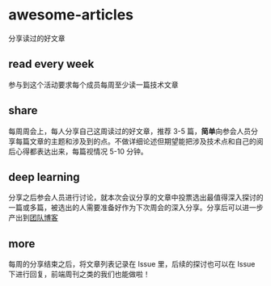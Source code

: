 # awesome-articles
分享读过的好文章

## read every week
参与到这个活动要求每个成员每周至少读一篇技术文章

## share
每周周会上，每人分享自己这周读过的好文章，推荐 3-5 篇，**简单**向参会人员分享每篇文章的主题和涉及到的点。不做详细论述但期望能把涉及技术点和自己的阅后心得都表达出来，每篇视情况 5-10 分钟。

## deep learning
分享之后参会人员进行讨论，就本次会议分享的文章中投票选出最值得深入探讨的一篇或多篇，被选出的人需要准备好作为下次周会的深入分享。分享后可以进一步产出到[团队博客](https://renrenche-fe.github.io/)

## more
每周的分享结束之后，将文章列表记录在 Issue 里，后续的探讨也可以在 Issue 下进行回复，前端周刊之类的我们也能做啦！
